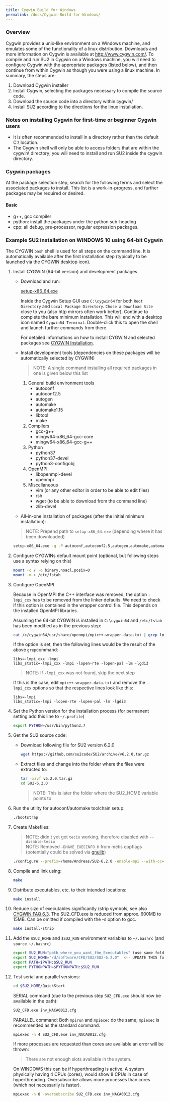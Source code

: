 ```yaml
---
title: Cygwin Build for Windows
permalink: /docs/Cygwin-Build-for-Windows/
---
```


### Overview
Cygwin provides a unix-like environment on a Windows machine, and emulates some of the functionality of a linux distribution. Downloads and more information on Cygwin is available at http://www.cygwin.com/. To compile and run SU2 in Cygwin on a Windows machine, you will need to configure Cygwin with the appropriate packages (listed below), and then continue from within Cygwin as though you were using a linux machine. 
In summary, the steps are:

1. Download Cygwin installer
2. Install Cygwin, selecting the packages necessary to compile the source code.
3. Download the source code into a directory within cygwin/
4. Install SU2 according to the directions for the linux installation. 

### Notes on installing Cygwin for first-time or beginner Cygwin users
* It is often recommended to install in  a directory rather than the default C:\ location.
* The Cygwin shell will only be able to access folders that are within the cygwin\ directory; you will need to install and run SU2 inside the cygwin directory.

### Cygwin packages
At the package selection step, search for the following terms and select the associated packages to install. This list is a work-in-progress, and further packages may be required or desired.

#### Basic
* g++, gcc compiler
* python: install the packages under the python sub-heading
* cpp: all debug, pre-processor, regular expression packages. 

### Example SU2 installation on WINDOWS 10 using 64-bit Cygwin

The CYGWIN `bash` shell is used for all steps on the command line. It is automatically available after the first installation step  (typically to be launched via the CYGWIN desktop icon).

1. Install CYGWIN (64-bit version) and development packages
   * Download and run:
   
     [setup-x86_64.exe](https://www.cygwin.com/setup-x86_64.exe)
     
     Inside the Cygwin Setup GUI use `C:\cygwin64` for both `Root Directory` and `Local Package Directory`. `Chose a Download Site` close to you (also http mirrors often work better). Continue to complete the bare minimum installation. This will end with a desktop icon named `Cygwin64 Terminal`. Double-click this to open the shell and launch further commands from there.
     
     For detailed informations on how to install CYGWIN and selected packages see [CYGWIN Installation](https://cygwin.com/install.html).

   * Install development tools (dependencies on these packages will be automatically selected by CYGWIN)
     
     > NOTE: A single command installing all required packages in one is given below this list
   
     1. General build environment tools
        * autoconf
        * autoconf2.5
        * autogen
        * automake
        * automake1.15
        * libtool
        * make
     1. Compilers 
        * gcc-g++
        * mingw64-x86_64-gcc-core
        * mingw64-x86_64-gcc-g++
     1. Python
        * python37
        * python37-devel
        * python3-configobj
     1. OpenMPI
        * libopenmpi-devel
        * openmpi
     1. Miscellaneous
        * vim (or any other editor in order to be able to edit files)
        * rsh
        * wget (to be able to download from the command line)
        * zlib-devel
    
   * All-in-one installation of packages (after the initial minimum installation):
   
   > NOTE: Prepend path to `setup-x86_64.exe` (depending where it has been downloaded)
     
     ```bash
     setup-x86_64.exe -q -P autoconf,autoconf2.5,autogen,automake,automake1.15,libtool,make,gcc-g++,mingw64-x86_64-gcc-core,mingw64-x86_64-gcc-g++,python37,python37-devel,python3-configobj,libopenmpi-devel,openmpi,vim,rsh,wget,zlib-devel
     ```
   
1. Configure CYGWINs default mount point (optional, but following steps use a syntax relying on this)
   
   ```bash
   mount -c / -o binary,noacl,posix=0
   mount -m > /etc/fstab
   ```

1. Configure OpenMPI

   Because in OpenMPI the C++ interface was removed, the option `-lmpi_cxx` has to be removed from the linker defaults. We need to check if this option is contained in the wrapper control file. This depends on the installed OpenMPI libraries.
   
   Assuming the 64-bit CYGWIN is installed in `C:\cygwin64` and `/etc/fstab` has been modified as in the previous step:

   ```bash
   cat /c/cygwin64/usr/share/openmpi/mpic++-wrapper-data.txt | grep lmpi_cxx
   ```
   
   If the option is set, then the following lines would be the result of the above  `grep`command:

       libs=-lmpi_cxx -lmpi                                        
       libs_static=-lmpi_cxx -lmpi -lopen-rte -lopen-pal -lm -lgdi3

   > NOTE: If `-lmpi_cxx` was not found, skip the next step

   If this is the case, edit `mpic++-wrapper-data.txt` and remove the `-lmpi_cxx` options so that the respective lines look like this:

       libs=-lmpi                                        
       libs_static=-lmpi -lopen-rte -lopen-pal -lm -lgdi3

1. Set the Python version for the installation process (for permanent setting add this line to `~/.profile`)
   
   ```bash
   export PYTHON=/usr/bin/python3.7
   ```

1. Get the SU2 source code:

   * Download following file for SU2 version 6.2.0
   
      ```bash
      wget https://github.com/su2code/SU2/archive/v6.2.0.tar.gz
      ```
      
   * Extract files and change into the folder where the files were extracted to:

      ```bash
      tar -xzvf v6.2.0.tar.gz
      cd SU2-6.2.0
      ```
   
      > NOTE: This is later the folder where the SU2_HOME variable points to

1. Run the utility for autoconf/automake toolchain setup:
  
   ```bash
   ./bootstrap
   ```

1. Create Makefiles:

   > NOTE: didn't yet get `tecio` working, therefore disabled with `--disable-tecio`<br>
   > NOTE: Removed `-DHAVE_EXECINFO_H` from metis cppflags (potentially could be solved via [gnulib](https://www.gnu.org/software/gnulib/manual/html_node/execinfo_002eh.html))
  
   ```bash
   ./configure --prefix=/home/Andreas/SU2-6.2.0 -enable-mpi --with-cc=/usr/bin/mpicc --with-cxx=/usr/bin/mpicxx --disable-tecio --with-metis-cppflags="-D_FILE_OFFSET_BITS=64 -DNDEBUG -DNDEBUG2 -DHAVE_GETLINE" 
   ```

1. Compile and link using:

   ```bash
   make
   ```

1. Distribute executables, etc. to their intended locations:

   ```bash
   make install
   ```

1. Reduce size of executables significantly (strip symbols, see also [CYGWIN FAQ 6.3](https://www.cygwin.com/faq.html). The SU2_CFD.exe is reduced from approx. 600MB to 15MB. Can be omitted if compiled with the -s option to gcc.

   ```bash
   make install-strip
   ```

1. Add the `$SU2_HOME` and `$SU2_RUN` environment variables to `~/.bashrc` (and `source ~/.bashrc`)

   ```bash
   export SU2_RUN="path_where_you_want_the_Executables" (use same folder here as in the configure command above)
   export SU2_HOME="/d/software/CFD/SU2/SU2-6.2.0"  <-- UPDATE THIS folder according to your environment
   export PATH=$PATH:$SU2_RUN                                                            
   export PYTHONPATH=$PYTHONPATH:$SU2_RUN                                                
   ```

1. Test serial and parallel versions:

   ```bash
   cd $SU2_HOME/QuickStart
   ```

   SERIAL command (due to the previous step `SU2_CFD.exe` should now be available in the path):

   ```bash
   SU2_CFD.exe inv_NACA0012.cfg
   ```

   PARALLEL command:
   Both `mpirun` and `mpiexec` do the same; `mpiexec` is recommended as the standard command.
   
   ```bash
   mpiexec -n 4 SU2_CFD.exe inv_NACA0012.cfg
   ```
   
   If more processes are requested than cores are available an error will be thrown:
  
   > There are not enough slots available in the system.
   
   On WINDOWS this can be if hyperthreading is active. A system physically having 4 CPUs (cores), would show 8 CPUs in case of hyperthreading. Oversubscribe allows more processes than cores (which not necessarily is faster).
   
   ```bash
   mpiexec -n 8 -oversubscribe SU2_CFD.exe inv_NACA0012.cfg
   ```
